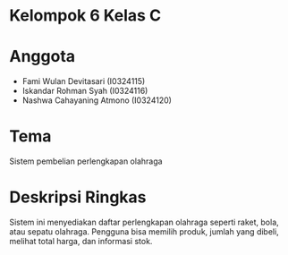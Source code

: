 # Kelompok 6 Kelas C
# Anggota 
- Fami Wulan Devitasari (I0324115)
- Iskandar Rohman Syah (I0324116)
- Nashwa Cahayaning Atmono (I0324120)

# Tema 
Sistem pembelian perlengkapan olahraga

# Deskripsi Ringkas
Sistem ini menyediakan daftar perlengkapan olahraga seperti raket, bola, atau sepatu olahraga. Pengguna bisa memilih produk, jumlah yang dibeli, melihat total harga, dan informasi stok.



